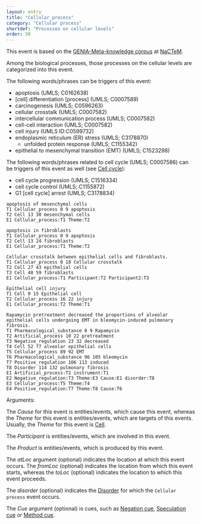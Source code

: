 ```yaml
---
layout: entry
title: "Cellular_process"
category: "Cellular process"
shortdef: "Processes on cellular levels"
order: 50
---
```


This event is based on the <a href="http://www.nactem.ac.uk/meta-knowledge/">GENIA-Meta-knowledge corpus</a> at <a href="http://www.nactem.ac.uk/">NaCTeM</a>.

Among the biological processes, those processes on the cellular levels are categorized into this event.

The following words/phrases can be triggers of this event:

- apoptosis (UMLS; C0162638)
- [cell] differentiation [process] (UMLS; C0007589)
- carcinogenesis (UMLS; C0596263)
- cellular crosstalk (UMLS; C0007582)
- intercellular communication process (UMLS; C0007582)
- cell-cell interaction (UMLS; C0007582)
- cell injury (UMLS ID:C0599732)
- endoplasmic reticulum (ER) stress (UMLS; C3178870)
  - unfolded protein response (UMLS; C1155342)
- epithelial to mesenchymal transition (EMT) (UMLS; C1523298)

The following words/phrases related to cell cycle (UMLS; C0007586) can be triggers of this event as well (see <a href="https://en.wikipedia.org/wiki/Cell_cycle">Cell cycle</a>):
  - cell cycle progression (UMLS; C1516334)
  - cell cycle control (UMLS; C1155872)
  - G1 [cell cycle] arrest (UMLS; C3178834)

~~~ ann
apoptosis of mesenchymal cells
T1 Cellular_process 0 9 apoptosis
T2 Cell 13 30 mesenchymal cells
E1 Cellular_process:T1 Theme:T2
~~~
~~~ ann
apoptosis in fibroblasts
T1 Cellular_process 0 9 apoptosis
T2 Cell 13 24 fibroblasts
E1 Cellular_process:T1 Theme:T2
~~~

~~~ ann
Cellular crosstalk between epithelial cells and fibroblasts.
T1 Cellular_process 0 18 Cellular crosstalk
T2 Cell 27 43 epithelial cells
T3 Cell 48 59 fibroblasts
E1 Cellular_process:T1 Participant:T2 Participant2:T3
~~~
~~~ ann
Epithelial cell injury
T1 Cell 0 15 Epithelial cell
T2 Cellular_process 16 22 injury
E1 Cellular_process:T2 Theme:T1
~~~
~~~ ann
Rapamycin pretreatment decreased the proportions of alveolar epithelial cells undergoing EMT in bleomycin-induced pulmonary fibrosis.
T1 Pharmacological_substance 0 9 Rapamycin
T2 Artificial_process 10 22 pretreatment
T3 Negative_regulation 23 32 decreased
T4 Cell 52 77 alveolar epithelial cells
T5 Cellular_process 89 92 EMT
T6 Pharmacological_substance 96 105 bleomycin
T7 Positive_regulation 106 113 induced
T8 Disorder 114 132 pulmonary fibrosis
E1 Artificial_process:T2 instrument:T1
E2 Negative_regulation:T3 Theme:E3 Cause:E1 disorder:T8
E3 Cellular_process:T5 Theme:T4
E4 Positive_regulation:T7 Theme:T8 Cause:T6
~~~

Arguments:

The *Cause* for this event is entities/events, which cause this event, whereas the *Theme* for this event is entities/events, which are targets of this events. 
Usually, the *Theme* for this event is [Cell]().

The *Participant* is entities/events, which are involved in this event.

The *Product* is entities/events, which is produced by this event.

The *atLoc* argument (optional) indicates the location at which this event occurs. 
The *fromLoc* (optional) indicates the location from which this event starts, whereas the *toLoc* (optional) indicates the location to which this event proceeds.

The *disorder* (optional) indicates the [Disorder]() for which the `Cellular process` event occurs.

The *Cue* argument (optional) is cues, such as [Negation cue](), [Speculation cue]() or [Method cue]().

<!---
The other arguments, such as *Cause*, *Theme*, *Participant*, and *Product*, for this event can be any entities or events.
--->

<!--details-->

